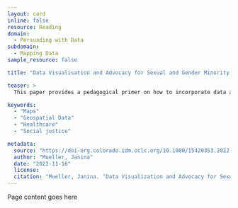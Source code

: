 ```yaml
---
layout: card
inline: false
resource: Reading
domain:
  - Persuading with Data
subdomain:
  - Mapping Data
sample_resource: false

title: "Data Visualisation and Advocacy for Sexual and Gender Minority Health"

teaser: >
  This paper provides a pedagogical primer on how to incorporate data and GIS-based advocacy into the classroom curriculum by offering a case study of LGBTQIA+ health challenges and barriers. In the paper’s Appendix, the paper’s author provides a sample lesson plan that invites students to critically evaluate maps and data visualizations that could be part of a data-based advocacy program, and develop strategies for how such maps might be used within a data-based advocacy campaign that seeks to advance the welfare of LGBTQIA+ communities. 

keywords:
  - "Maps"
  - "Geospatial Data"
  - "Healthcare"
  - "Social justice"

metadata:
  source: "https://doi-org.colorado.idm.oclc.org/10.1080/15420353.2022.2139329"
  author: "Mueller, Janina"
  date: "2022-11-16"
  license: 
  citation: "Mueller, Janina. ‘Data Visualization and Advocacy for Sexual and Gender Minority Health.’ Journal of Map and Geography Libraries, vol. 18, no. 1-2, pp. 115-130. https://doi-org.colorado.idm.oclc.org/10.1080/15420353.2022.2139329."
---
```


Page content goes here

